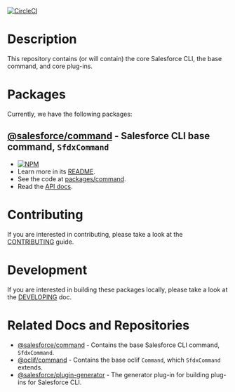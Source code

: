 [![CircleCI](https://circleci.com/gh/forcedotcom/cli-packages.svg?style=svg&circle-token=c0b10c691c5b68284d942f3f8bde7e281b0f31a8)](https://circleci.com/gh/forcedotcom/cli-packages)

# Description

This repository contains (or will contain) the core Salesforce CLI, the base command, and core plug-ins.

# Packages

Currently, we have the following packages:

## [@salesforce/command](https://www.npmjs.com/package/@salesforce/command) - Salesforce CLI base command, `SfdxCommand`

- [![NPM](https://img.shields.io/npm/v/@salesforce/command.svg)](https://www.npmjs.com/package/@salesforce/command)
- Learn more in its [README](https://github.com/forcedotcom/cli-packages/blob/main/packages/command/README.md).
- See the code at [packages/command](https://github.com/forcedotcom/cli-packages/blob/main/packages/command).
- Read the [API docs](https://forcedotcom.github.io/cli-packages/command).

# Contributing

If you are interested in contributing, please take a look at the [CONTRIBUTING](https://github.com/forcedotcom/cli-packages/blob/main/CONTRIBUTING.md) guide.

# Development

If you are interested in building these packages locally, please take a look at the [DEVELOPING](https://github.com/forcedotcom/cli-packages/blob/main/DEVELOPING.md) doc.

# Related Docs and Repositories

- [@salesforce/command](https://github.com/forcedotcom/cli-packages/tree/main/packages/command) - Contains the base Salesforce CLI command, `SfdxCommand`.
- [@oclif/command](https://github.com/oclif/command) - Contains the base oclif `Command`, which `SfdxCommand` extends.
- [@salesforce/plugin-generator](https://github.com/forcedotcom/sfdx-plugin-generate) - The generator plug-in for building plug-ins for Salesforce CLI.
